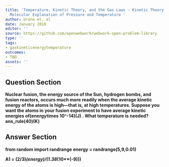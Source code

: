 ```yaml
---
title: 'Temperature, Kinetic Theory, and the Gas Laws - Kinetic Theory: Atomic and
  Molecular Explanation of Pressure and Temperature '
author: Urone et. al
date: January 2018
editor: ''
source: https://github.com/openwebwork/webwork-open-problem-library
type: ''
tags:
- gaskineticenergytemperature
outcomes:
- TBD
assets: ''
---
```


## Question Section 

<b>
Nuclear fusion, the energy source of the Sun, hydrogen bombs, and fusion reactors, occurs much more readily when the average kinetic energy of the atoms is high—that is, at high temperatures. Suppose you want the atoms in your fusion experiment to have average kinetic energies of(energytimes 10^-14)(J) . What temperature is needed?
ans_rule(40)(K)



## Answer Section

from random import randrange
energy = randrange(5,9,0.01)

A1 = (2/3)*(energy)/(1.38*(10**(-9)))